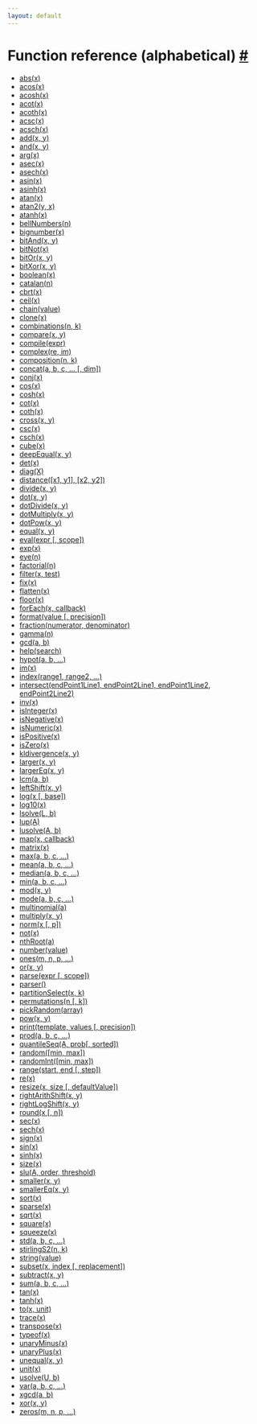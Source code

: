 ```yaml
---
layout: default
---
```


<h1 id="function-reference-alphabetical">Function reference (alphabetical) <a href="#function-reference-alphabetical" title="Permalink">#</a></h1>

- [abs(x)](abs.html)
- [acos(x)](acos.html)
- [acosh(x)](acosh.html)
- [acot(x)](acot.html)
- [acoth(x)](acoth.html)
- [acsc(x)](acsc.html)
- [acsch(x)](acsch.html)
- [add(x, y)](add.html)
- [and(x, y)](and.html)
- [arg(x)](arg.html)
- [asec(x)](asec.html)
- [asech(x)](asech.html)
- [asin(x)](asin.html)
- [asinh(x)](asinh.html)
- [atan(x)](atan.html)
- [atan2(y, x)](atan2.html)
- [atanh(x)](atanh.html)
- [bellNumbers(n)](bellNumbers.html)
- [bignumber(x)](bignumber.html)
- [bitAnd(x, y)](bitAnd.html)
- [bitNot(x)](bitNot.html)
- [bitOr(x, y)](bitOr.html)
- [bitXor(x, y)](bitXor.html)
- [boolean(x)](boolean.html)
- [catalan(n)](catalan.html)
- [cbrt(x)](cbrt.html)
- [ceil(x)](ceil.html)
- [chain(value)](chain.html)
- [clone(x)](clone.html)
- [combinations(n, k)](combinations.html)
- [compare(x, y)](compare.html)
- [compile(expr)](compile.html)
- [complex(re, im)](complex.html)
- [composition(n, k)](composition.html)
- [concat(a, b, c, ... [, dim])](concat.html)
- [conj(x)](conj.html)
- [cos(x)](cos.html)
- [cosh(x)](cosh.html)
- [cot(x)](cot.html)
- [coth(x)](coth.html)
- [cross(x, y)](cross.html)
- [csc(x)](csc.html)
- [csch(x)](csch.html)
- [cube(x)](cube.html)
- [deepEqual(x, y)](deepEqual.html)
- [det(x)](det.html)
- [diag(X)](diag.html)
- [distance([x1, y1], [x2, y2])](distance.html)
- [divide(x, y)](divide.html)
- [dot(x, y)](dot.html)
- [dotDivide(x, y)](dotDivide.html)
- [dotMultiply(x, y)](dotMultiply.html)
- [dotPow(x, y)](dotPow.html)
- [equal(x, y)](equal.html)
- [eval(expr [, scope])](eval.html)
- [exp(x)](exp.html)
- [eye(n)](eye.html)
- [factorial(n)](factorial.html)
- [filter(x, test)](filter.html)
- [fix(x)](fix.html)
- [flatten(x)](flatten.html)
- [floor(x)](floor.html)
- [forEach(x, callback)](forEach.html)
- [format(value [, precision])](format.html)
- [fraction(numerator, denominator)](fraction.html)
- [gamma(n)](gamma.html)
- [gcd(a, b)](gcd.html)
- [help(search)](help.html)
- [hypot(a, b, ...)](hypot.html)
- [im(x)](im.html)
- [index(range1, range2, ...)](index.html)
- [intersect(endPoint1Line1, endPoint2Line1, endPoint1Line2, endPoint2Line2)](intersect.html)
- [inv(x)](inv.html)
- [isInteger(x)](isInteger.html)
- [isNegative(x)](isNegative.html)
- [isNumeric(x)](isNumeric.html)
- [isPositive(x)](isPositive.html)
- [isZero(x)](isZero.html)
- [kldivergence(x, y)](kldivergence.html)
- [larger(x, y)](larger.html)
- [largerEq(x, y)](largerEq.html)
- [lcm(a, b)](lcm.html)
- [leftShift(x, y)](leftShift.html)
- [log(x [, base])](log.html)
- [log10(x)](log10.html)
- [lsolve(L, b)](lsolve.html)
- [lup(A)](lup.html)
- [lusolve(A, b)](lusolve.html)
- [map(x, callback)](map.html)
- [matrix(x)](matrix.html)
- [max(a, b, c, ...)](max.html)
- [mean(a, b, c, ...)](mean.html)
- [median(a, b, c, ...)](median.html)
- [min(a, b, c, ...)](min.html)
- [mod(x, y)](mod.html)
- [mode(a, b, c, ...)](mode.html)
- [multinomial(a)](multinomial.html)
- [multiply(x, y)](multiply.html)
- [norm(x [, p])](norm.html)
- [not(x)](not.html)
- [nthRoot(a)](nthRoot.html)
- [number(value)](number.html)
- [ones(m, n, p, ...)](ones.html)
- [or(x, y)](or.html)
- [parse(expr [, scope])](parse.html)
- [parser()](parser.html)
- [partitionSelect(x, k)](partitionSelect.html)
- [permutations(n [, k])](permutations.html)
- [pickRandom(array)](pickRandom.html)
- [pow(x, y)](pow.html)
- [print(template, values [, precision])](print.html)
- [prod(a, b, c, ...)](prod.html)
- [quantileSeq(A, prob[, sorted])](quantileSeq.html)
- [random([min, max])](random.html)
- [randomInt([min, max])](randomInt.html)
- [range(start, end [, step])](range.html)
- [re(x)](re.html)
- [resize(x, size [, defaultValue])](resize.html)
- [rightArithShift(x, y)](rightArithShift.html)
- [rightLogShift(x, y)](rightLogShift.html)
- [round(x [, n])](round.html)
- [sec(x)](sec.html)
- [sech(x)](sech.html)
- [sign(x)](sign.html)
- [sin(x)](sin.html)
- [sinh(x)](sinh.html)
- [size(x)](size.html)
- [slu(A, order, threshold)](slu.html)
- [smaller(x, y)](smaller.html)
- [smallerEq(x, y)](smallerEq.html)
- [sort(x)](sort.html)
- [sparse(x)](sparse.html)
- [sqrt(x)](sqrt.html)
- [square(x)](square.html)
- [squeeze(x)](squeeze.html)
- [std(a, b, c, ...)](std.html)
- [stirlingS2(n, k)](stirlingS2.html)
- [string(value)](string.html)
- [subset(x, index [, replacement])](subset.html)
- [subtract(x, y)](subtract.html)
- [sum(a, b, c, ...)](sum.html)
- [tan(x)](tan.html)
- [tanh(x)](tanh.html)
- [to(x, unit)](to.html)
- [trace(x)](trace.html)
- [transpose(x)](transpose.html)
- [typeof(x)](typeof.html)
- [unaryMinus(x)](unaryMinus.html)
- [unaryPlus(x)](unaryPlus.html)
- [unequal(x, y)](unequal.html)
- [unit(x)](unit.html)
- [usolve(U, b)](usolve.html)
- [var(a, b, c, ...)](var.html)
- [xgcd(a, b)](xgcd.html)
- [xor(x, y)](xor.html)
- [zeros(m, n, p, ...)](zeros.html)